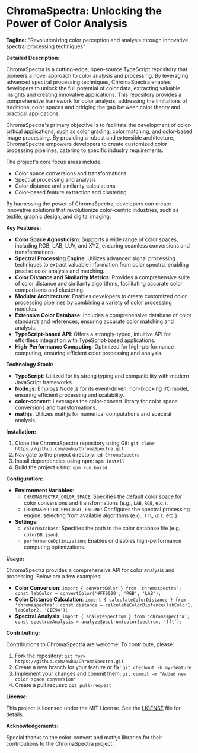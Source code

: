 **ChromaSpectra: Unlocking the Power of Color Analysis**
=================================================================

**Tagline:** "Revolutionizing color perception and analysis through innovative spectral processing techniques"

**Detailed Description:**

ChromaSpectra is a cutting-edge, open-source TypeScript repository that pioneers a novel approach to color analysis and processing. By leveraging advanced spectral processing techniques, ChromaSpectra enables developers to unlock the full potential of color data, extracting valuable insights and creating innovative applications. This repository provides a comprehensive framework for color analysis, addressing the limitations of traditional color spaces and bridging the gap between color theory and practical applications.

ChromaSpectra's primary objective is to facilitate the development of color-critical applications, such as color grading, color matching, and color-based image processing. By providing a robust and extensible architecture, ChromaSpectra empowers developers to create customized color processing pipelines, catering to specific industry requirements.

The project's core focus areas include:

* Color space conversions and transformations
* Spectral processing and analysis
* Color distance and similarity calculations
* Color-based feature extraction and clustering

By harnessing the power of ChromaSpectra, developers can create innovative solutions that revolutionize color-centric industries, such as textile, graphic design, and digital imaging.

**Key Features:**

* **Color Space Agnosticism**: Supports a wide range of color spaces, including RGB, LAB, LUV, and XYZ, ensuring seamless conversions and transformations.
* **Spectral Processing Engine**: Utilizes advanced signal processing techniques to extract valuable information from color spectra, enabling precise color analysis and matching.
* **Color Distance and Similarity Metrics**: Provides a comprehensive suite of color distance and similarity algorithms, facilitating accurate color comparisons and clustering.
* **Modular Architecture**: Enables developers to create customized color processing pipelines by combining a variety of color processing modules.
* **Extensive Color Database**: Includes a comprehensive database of color standards and references, ensuring accurate color matching and analysis.
* **TypeScript-based API**: Offers a strongly-typed, intuitive API for effortless integration with TypeScript-based applications.
* **High-Performance Computing**: Optimized for high-performance computing, ensuring efficient color processing and analysis.

**Technology Stack:**

* **TypeScript**: Utilized for its strong typing and compatibility with modern JavaScript frameworks.
* **Node.js**: Employs Node.js for its event-driven, non-blocking I/O model, ensuring efficient processing and scalability.
* **color-convert**: Leverages the color-convert library for color space conversions and transformations.
* **mathjs**: Utilizes mathjs for numerical computations and spectral analysis.

**Installation:**

1. Clone the ChromaSpectra repository using Git: `git clone https://github.com/ewhu/ChromaSpectra.git`
2. Navigate to the project directory: `cd ChromaSpectra`
3. Install dependencies using npm: `npm install`
4. Build the project using: `npm run build`

**Configuration:**

* **Environment Variables**:
	+ `CHROMASPECTRA_COLOR_SPACE`: Specifies the default color space for color conversions and transformations (e.g., `LAB`, `RGB`, etc.).
	+ `CHROMASPECTRA_SPECTRAL_ENGINE`: Configures the spectral processing engine, selecting from available algorithms (e.g., `fft`, `dft`, etc.).
* **Settings**:
	+ `colorDatabase`: Specifies the path to the color database file (e.g., `colorDB.json`).
	+ `performanceOptimization`: Enables or disables high-performance computing optimizations.

**Usage:**

ChromaSpectra provides a comprehensive API for color analysis and processing. Below are a few examples:

* **Color Conversion**: `import { convertColor } from 'chromaspectra'; const labColor = convertColor('#FF0000', 'RGB', 'LAB');`
* **Color Distance Calculation**: `import { calculateColorDistance } from 'chromaspectra'; const distance = calculateColorDistance(labColor1, labColor2, 'CIE94');`
* **Spectral Analysis**: `import { analyzeSpectrum } from 'chromaspectra'; const spectrumAnalysis = analyzeSpectrum(colorSpectrum, 'fft');`

**Contributing:**

Contributions to ChromaSpectra are welcome! To contribute, please:

1. Fork the repository: `git fork https://github.com/ewhu/ChromaSpectra.git`
2. Create a new branch for your feature or fix: `git checkout -b my-feature`
3. Implement your changes and commit them: `git commit -m "Added new color space conversion"`
4. Create a pull request: `git pull-request`

**License:**

This project is licensed under the MIT License. See the [LICENSE](https://github.com/ewhu/ChromaSpectra/blob/main/LICENSE) file for details.

**Acknowledgements:**

Special thanks to the color-convert and mathjs libraries for their contributions to the ChromaSpectra project.